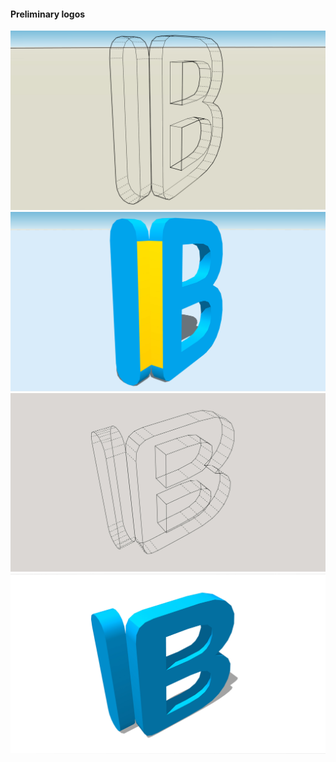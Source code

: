 #### Preliminary logos
![](images/Preliminary/2678260078-2.jpg)
![](images/Preliminary/1422768797-1.jpg)
![](images/Preliminary/1404539453-4.jpg)
![](images/Preliminary/658936020-3.jpg)
